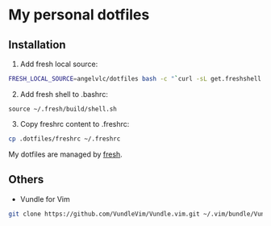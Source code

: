 # My personal dotfiles

## Installation

1.  Add fresh local source:
``` sh
FRESH_LOCAL_SOURCE=angelvlc/dotfiles bash -c "`curl -sL get.freshshell.com`"
```

2. Add fresh shell to .bashrc:
```
source ~/.fresh/build/shell.sh
```

3. Copy freshrc content to .freshrc:
 
``` sh
cp .dotfiles/freshrc ~/.freshrc
```

My dotfiles are managed by [fresh].

[fresh]: http://freshshell.com

## Others

* Vundle for Vim
``` sh
git clone https://github.com/VundleVim/Vundle.vim.git ~/.vim/bundle/Vundle.vim
```
